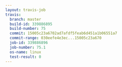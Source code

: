 ```yaml
---
layout: travis-job
travis:
  branch: master
  build-id: 339886895
  build-number: 75
  commit: 15005c23a6702ad7afdf5feab6d451a1b06551a7
  commit-range: 030eefe4e3ec...15005c23a670
  job-id: 339886896
  job-number: 75.1
  os-name: linux
  test-result: 0
---
```

